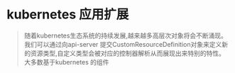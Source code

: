 # kubernetes 应用扩展
> 随着kubernetes生态系统的持续发展,越来越多高层次对象将会不断涌现。我们可以通过向api-server 提交CustomResourceDefinition对象来定义新的资源类型,自定义类型会被对应的控制器解析从而展现出来特别的特性。大多数基于kubernetes 的组件